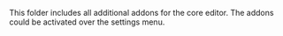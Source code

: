 This folder includes all additional addons for the core editor.
The addons could be activated over the settings menu.
